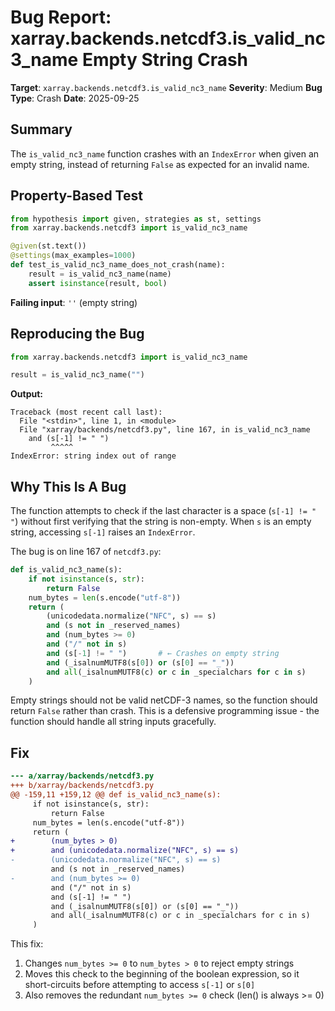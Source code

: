 # Bug Report: xarray.backends.netcdf3.is_valid_nc3_name Empty String Crash

**Target**: `xarray.backends.netcdf3.is_valid_nc3_name`
**Severity**: Medium
**Bug Type**: Crash
**Date**: 2025-09-25

## Summary

The `is_valid_nc3_name` function crashes with an `IndexError` when given an empty string, instead of returning `False` as expected for an invalid name.

## Property-Based Test

```python
from hypothesis import given, strategies as st, settings
from xarray.backends.netcdf3 import is_valid_nc3_name

@given(st.text())
@settings(max_examples=1000)
def test_is_valid_nc3_name_does_not_crash(name):
    result = is_valid_nc3_name(name)
    assert isinstance(result, bool)
```

**Failing input**: `''` (empty string)

## Reproducing the Bug

```python
from xarray.backends.netcdf3 import is_valid_nc3_name

result = is_valid_nc3_name("")
```

**Output:**
```
Traceback (most recent call last):
  File "<stdin>", line 1, in <module>
  File "xarray/backends/netcdf3.py", line 167, in is_valid_nc3_name
    and (s[-1] != " ")
         ^^^^^
IndexError: string index out of range
```

## Why This Is A Bug

The function attempts to check if the last character is a space (`s[-1] != " "`) without first verifying that the string is non-empty. When `s` is an empty string, accessing `s[-1]` raises an `IndexError`.

The bug is on line 167 of `netcdf3.py`:

```python
def is_valid_nc3_name(s):
    if not isinstance(s, str):
        return False
    num_bytes = len(s.encode("utf-8"))
    return (
        (unicodedata.normalize("NFC", s) == s)
        and (s not in _reserved_names)
        and (num_bytes >= 0)
        and ("/" not in s)
        and (s[-1] != " ")       # ← Crashes on empty string
        and (_isalnumMUTF8(s[0]) or (s[0] == "_"))
        and all(_isalnumMUTF8(c) or c in _specialchars for c in s)
    )
```

Empty strings should not be valid netCDF-3 names, so the function should return `False` rather than crash. This is a defensive programming issue - the function should handle all string inputs gracefully.

## Fix

```diff
--- a/xarray/backends/netcdf3.py
+++ b/xarray/backends/netcdf3.py
@@ -159,11 +159,12 @@ def is_valid_nc3_name(s):
     if not isinstance(s, str):
         return False
     num_bytes = len(s.encode("utf-8"))
     return (
+        (num_bytes > 0)
+        and (unicodedata.normalize("NFC", s) == s)
-        (unicodedata.normalize("NFC", s) == s)
         and (s not in _reserved_names)
-        and (num_bytes >= 0)
         and ("/" not in s)
         and (s[-1] != " ")
         and (_isalnumMUTF8(s[0]) or (s[0] == "_"))
         and all(_isalnumMUTF8(c) or c in _specialchars for c in s)
     )
```

This fix:
1. Changes `num_bytes >= 0` to `num_bytes > 0` to reject empty strings
2. Moves this check to the beginning of the boolean expression, so it short-circuits before attempting to access `s[-1]` or `s[0]`
3. Also removes the redundant `num_bytes >= 0` check (len() is always >= 0)